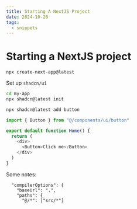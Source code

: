 ```yaml
---
title: Starting A NextJS Project
date: 2024-10-26
tags:
  - snippets
---
```

# Starting a NextJS project 

```
npx create-next-app@latest
```

Set up `shadcn/ui`

```bash
cd my-app
npx shadcn@latest init
```

```bash
npx shadcn@latest add button
```

```js
import { Button } from "@/components/ui/button"

export default function Home() {
  return (
    <div>
      <Button>Click me</Button>
    </div>
  )
}
```

Some notes:

```
  "compilerOptions": {
    "baseUrl": ".",
    "paths": {
      "@/*": ["src/*"]
```

